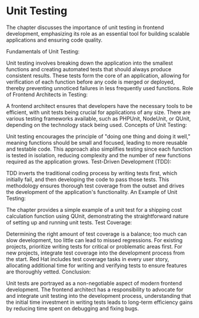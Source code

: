 # Unit Testing

The chapter discusses the importance of unit testing in frontend development, emphasizing its role as an essential tool for building scalable applications and ensuring code quality.

Fundamentals of Unit Testing:

Unit testing involves breaking down the application into the smallest functions and creating automated tests that should always produce consistent results.
These tests form the core of an application, allowing for verification of each function before any code is merged or deployed, thereby preventing unnoticed failures in less frequently used functions.
Role of Frontend Architects in Testing:

A frontend architect ensures that developers have the necessary tools to be efficient, with unit tests being crucial for applications of any size.
There are various testing frameworks available, such as PHPUnit, NodeUnit, or QUnit, depending on the technology stack being used.
Concepts of Unit Testing:

Unit testing encourages the principle of "doing one thing and doing it well," meaning functions should be small and focused, leading to more reusable and testable code.
This approach also simplifies testing since each function is tested in isolation, reducing complexity and the number of new functions required as the application grows.
Test-Driven Development (TDD):

TDD inverts the traditional coding process by writing tests first, which initially fail, and then developing the code to pass those tests.
This methodology ensures thorough test coverage from the outset and drives the development of the application's functionality.
An Example of Unit Testing:

The chapter provides a simple example of a unit test for a shipping cost calculation function using QUnit, demonstrating the straightforward nature of setting up and running unit tests.
Test Coverage:

Determining the right amount of test coverage is a balance; too much can slow development, too little can lead to missed regressions.
For existing projects, prioritize writing tests for critical or problematic areas first. For new projects, integrate test coverage into the development process from the start.
Red Hat includes test coverage tasks in every user story, allocating additional time for writing and verifying tests to ensure features are thoroughly vetted.
Conclusion:

Unit tests are portrayed as a non-negotiable aspect of modern frontend development.
The frontend architect has a responsibility to advocate for and integrate unit testing into the development process, understanding that the initial time investment in writing tests leads to long-term efficiency gains by reducing time spent on debugging and fixing bugs.
